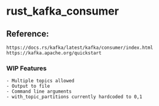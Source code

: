 # rust_kafka_consumer

## Reference:
    https://docs.rs/kafka/latest/kafka/consumer/index.html
    https://kafka.apache.org/quickstart

### WIP Features
    - Multiple topics allowed
    - Output to file
    - Command line arguments
    - with_topic_partitions currently hardcoded to 0,1